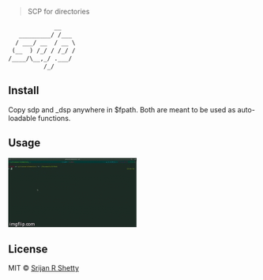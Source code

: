 > SCP for directories

```
             __
   _________/ /___
  / ___/ __  / __ \
 (__  ) /_/ / /_/ /
/____/\__,_/ .___/
          /_/
```

## Install

Copy sdp and \_dsp anywhere in \$fpath. Both are meant to be used as auto-loadable functions.

## Usage

![demo](demo.gif)

## License

MIT © [Srijan R Shetty](http://srijanshetty.in)

